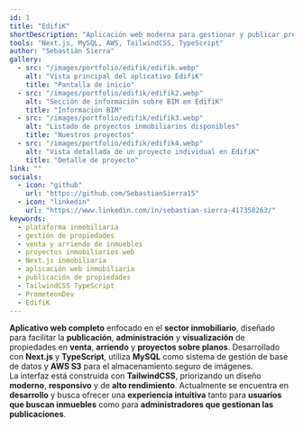```yaml
---
id: 1
title: "EdifiK"
shortDescription: "Aplicación web moderna para gestionar y publicar propiedades en venta, arriendo y proyectos inmobiliarios, con enfoque en diseño y rendimiento."
tools: "Next.js, MySQL, AWS, TailwindCSS, TypeScript"
author: "Sebastián Sierra"
gallery:
  - src: "/images/portfolio/edifik/edifik.webp"
    alt: "Vista principal del aplicativo EdifiK"
    title: "Pantalla de inicio"
  - src: "/images/portfolio/edifik/edifik2.webp"
    alt: "Sección de información sobre BIM en EdifiK"
    title: "Información BIM"
  - src: "/images/portfolio/edifik/edifik3.webp"
    alt: "Listado de proyectos inmobiliarios disponibles"
    title: "Nuestros proyectos"
  - src: "/images/portfolio/edifik/edifik4.webp"
    alt: "Vista detallada de un proyecto individual en EdifiK"
    title: "Detalle de proyecto"
link: ""
socials:
  - icon: "github"
    url: "https://github.com/SebastianSierra15"
  - icon: "linkedin"
    url: "https://www.linkedin.com/in/sebastian-sierra-417358263/"
keywords:
  - plataforma inmobiliaria
  - gestión de propiedades
  - venta y arriendo de inmuebles
  - proyectos inmobiliarios web
  - Next.js inmobiliaria
  - aplicación web inmobiliaria
  - publicación de propiedades
  - TailwindCSS TypeScript
  - PrometeonDev
  - EdifiK
---
```


**Aplicativo web completo** enfocado en el **sector inmobiliario**, diseñado para facilitar la **publicación**, **administración** y **visualización** de propiedades en **venta**, **arriendo** y **proyectos sobre planos**. Desarrollado con **Next.js** y **TypeScript**, utiliza **MySQL** como sistema de gestión de base de datos y **AWS S3** para el almacenamiento seguro de imágenes.  
La interfaz está construida con **TailwindCSS**, priorizando un diseño **moderno**, **responsivo** y de **alto rendimiento**. Actualmente se encuentra en **desarrollo** y busca ofrecer una **experiencia intuitiva** tanto para **usuarios que buscan inmuebles** como para **administradores que gestionan las publicaciones**.
